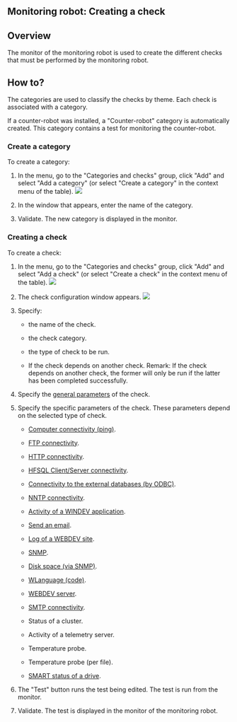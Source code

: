 
## Monitoring robot: Creating a check
			



<a name="NOTE1"></a>
<a name="NOTE1_1"></a>


## Overview
<a name="overview_ELTTEXTE000158"></a>
The monitor of the monitoring robot is used to create the different checks that must be performed by the monitoring robot.

<a name="NOTE2"></a>
<a name="NOTE2_1"></a>


## How to?
<a name="how_ELTTEXTE000182"></a>
The categories are used to classify the checks by theme. Each check is associated with a category.

If a counter-robot was installed, a "Counter-robot" category is automatically created. This category contains a test for monitoring the counter-robot.
<a name="NOTE2_2"></a>


### Create a category
<a name="create_category_ELTPARAGRAPHE000025"></a>

To create a category:

1. In the menu, go to the "Categories and checks" group, click "Add" and select "Add a category" (or select "Create a category" in the context menu of the table).
![](https://doc.pcsoft.fr/en-US/images/image.awp?langid=3&name=Robot_Cr%E9er%20un%20controle%20-%20HC%20N%B0002%201.gif)


2. In the window that appears, enter the name of the category.

3. Validate. The new category is displayed in the monitor.



<a name="NOTE2_3"></a>


### Creating a check
<a name="creating_check_ELTPARAGRAPHE000037"></a>

To create a check:

1. In the menu, go to the "Categories and checks" group, click "Add" and select "Add a check" (or select "Create a check" in the context menu of the table). 
![](https://doc.pcsoft.fr/en-US/images/image.awp?langid=3&name=Robot_Cr%E9er%20un%20controle%20-%20HC%20N%B0002.gif)


2. The check configuration window appears. 
![](https://doc.pcsoft.fr/en-US/images/image.awp?langid=3&name=Robot_Cr%E9er%20un%20controle%20-%20HC%20N%B0003.gif&type=thumb)


3. Specify: 

	- the name of the check.

	- the check category.

	- the type of check to be run.

	- If the check depends on another check.
			Remark: If the check depends on another check, the former will only be run if the latter has been completed successfully.  




4. Specify the [general parameters](../RobotMonitor/3541108.md) of the check.

5. Specify the specific parameters of the check. These parameters depend on the selected type of check.

	- [Computer connectivity (ping)](../RobotMonitor/3541113.md).

	- [FTP connectivity](../RobotMonitor/3541111.md).

	- [HTTP connectivity](../RobotMonitor/3541112.md).

	- [HFSQL Client/Server connectivity](../RobotMonitor/3541115.md).

	- [Connectivity to the external databases (by ODBC)](../RobotMonitor/3541110.md).

	- [NNTP connectivity](../RobotMonitor/3541114.md).

	- [Activity of a WINDEV application](../RobotMonitor/3541109.md).

	- [Send an email](../RobotMonitor/3541117.md).

	- [Log of a WEBDEV site](../RobotMonitor/3541119.md).

	- [SNMP](../RobotMonitor/3541121.md).

	- [Disk space (via SNMP)](../RobotMonitor/3541118.md).

	- [WLanguage (code)](../RobotMonitor/3541122.md).

	- [WEBDEV server](../RobotMonitor/3541120.md).

	- [SMTP connectivity](../RobotMonitor/3541116.md).

	- Status of a cluster.

	- Activity of a telemetry server.

	- Temperature probe.

	- Temperature probe (per file).

	- [SMART status of a drive](../RobotMonitor/3541125.md).




6. The "Test" button runs the test being edited. The test is run from the monitor.

7. Validate. The test is displayed in the monitor of the monitoring robot.





